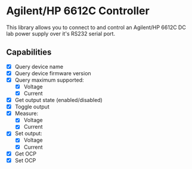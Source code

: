 # Agilent/HP 6612C Controller
This library allows you to connect to and control an Agilent/HP 6612C DC lab power supply over it's RS232 serial port.

## Capabilities
- [x] Query device name
- [x] Query device firmware version
- [x] Query maximum supported:
    - [x] Voltage
    - [x] Current
- [x] Get output state (enabled/disabled)
- [x] Toggle output
- [x] Measure:
    - [x] Voltage
    - [x] Current
- [x] Set output:
    - [x] Voltage
    - [x] Current
- [x] Get OCP
- [x] Set OCP